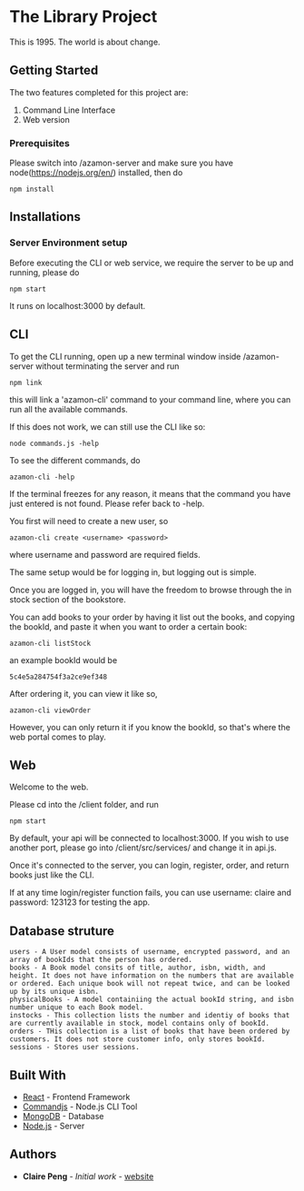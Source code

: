 # The Library Project

This is 1995. The world is about change.

## Getting Started

The two features completed for this project are:

1. Command Line Interface
2. Web version

### Prerequisites

Please switch into /azamon-server and make sure you have node(https://nodejs.org/en/) installed, then do

```
npm install
```

## Installations

### Server Environment setup

Before executing the CLI or web service, we require the server to be up and running, please do
```
npm start
```
It runs on localhost:3000 by default.

## CLI

To get the CLI running, open up a new terminal window inside /azamon-server without terminating the server and run

```
npm link
```
this will link a 'azamon-cli' command to your command line, where you can run all the available commands.

If this does not work, we can still use the CLI like so:
```
node commands.js -help
```

To see the different commands, do
```
azamon-cli -help
```
If the terminal freezes for any reason, it means that the command you have just entered is not found. Please refer back to -help.

You first will need to create a new user, so
```
azamon-cli create <username> <password>
```
where username and password are required fields.

The same setup would be for logging in, but logging out is simple.

Once you are logged in, you will have the freedom to browse through the in stock section of the bookstore.

You can add books to your order by having it list out the books, and copying the bookId, and paste it when you want to order a certain book:
```
azamon-cli listStock
```
an example bookId would be
```
5c4e5a284754f3a2ce9ef348
```
After ordering it, you can view it like so,
```
azamon-cli viewOrder
```
However, you can only return it if you know the bookId, so that's where the web portal comes to play.

## Web

Welcome to the web.

Please cd into the /client folder, and run
```
npm start
```
By default, your api will be connected to localhost:3000. If you wish to use another port, please go into /client/src/services/ and change it in api.js.

Once it's connected to the server, you can login, register, order, and return books just like the CLI.


If at any time login/register function fails, you can use username: claire and password: 123123 for testing the app.

## Database struture

```
users - A User model consists of username, encrypted password, and an array of bookIds that the person has ordered.
books - A Book model consits of title, author, isbn, width, and height. It does not have information on the numbers that are available or ordered. Each unique book will not repeat twice, and can be looked up by its unique isbn.
physicalBooks - A model containiing the actual bookId string, and isbn number unique to each Book model.
instocks - This collection lists the number and identiy of books that are currently available in stock, model contains only of bookId.
orders - THis collection is a list of books that have been ordered by customers. It does not store customer info, only stores bookId.
sessions - Stores user sessions.

```

## Built With

* [React](https://reactjs.org/) - Frontend Framework
* [Commandjs](https://github.com/tj/commander.js/) - Node.js CLI Tool
* [MongoDB](https://www.mongodb.com/) - Database
* [Node.js](https://nodejs.org/en/) - Server


## Authors

* **Claire Peng** - *Initial work* - [website](https://clairepeng.ca)

